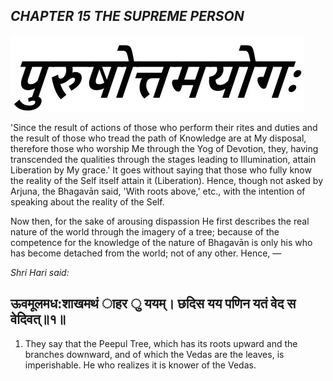## *CHAPTER 15 THE SUPREME PERSON*

![](_page_0_Picture_1.jpeg)

'Since the result of actions of those who perform their rites and duties and the result of those who tread the path of Knowledge are at My disposal, therefore those who worship Me through the Yog of Devotion, they, having transcended the qualities through the stages leading to Illumination, attain Liberation by My grace.' It goes without saying that those who fully know the reality of the Self itself attain it (Liberation). Hence, though not asked by Arjuna, the Bhagavān said, 'With roots above,' etc., with the intention of speaking about the reality of the Self.

Now then, for the sake of arousing dispassion He first describes the real nature of the world through the imagery of a tree; because of the competence for the knowledge of the nature of Bhagavān is only his who has become detached from the world; not of any other. Hence, —

*Shri Hari said:*

## ऊवमूलमध:शाखमथं ाहर ु ययम्। छदिस यय पणिन यतं वेद स वेदिवत्॥१॥

1. They say that the Peepul Tree, which has its roots upward and the branches downward, and of which the Vedas are the leaves, is imperishable. He who realizes it is knower of the Vedas.